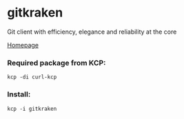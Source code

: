 # gitkraken

Git client with efficiency, elegance and reliability at the core

[Homepage](https://www.gitkraken.com/)

### Required package from KCP:
```
kcp -di curl-kcp
```

### Install:
```
kcp -i gitkraken
```